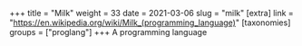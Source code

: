 +++
title = "Milk"
weight = 33
date = 2021-03-06
slug = "milk"
[extra]
link = "https://en.wikipedia.org/wiki/Milk_(programming_language)"
[taxonomies]
groups = ["proglang"]
+++
A programming language

